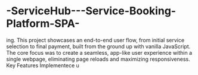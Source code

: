 # -ServiceHub---Service-Booking-Platform-SPA-
ing. This project showcases an end-to-end user flow, from initial service selection to final payment, built from the ground up with vanilla JavaScript.  The core focus was to create a seamless, app-like user experience within a single webpage, eliminating page reloads and maximizing responsiveness.  Key Features Implementece u
